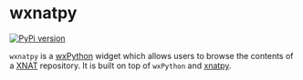 wxnatpy
=======


[![PyPi version](https://img.shields.io/pypi/v/wxnatpy.svg)](https://pypi.python.org/pypi/wxnatpy/)


`wxnatpy` is a [wxPython](https://www.wxpython.org) widget which allows users
to browse the contents of a [XNAT](https://xnat.org) repository. It is built
on top of `wxPython` and
[xnatpy](https://bitbucket.org/bigr_erasmusmc/xnatpy).
